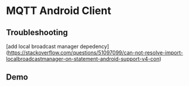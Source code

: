 # MQTT Android Client

## Troubleshooting

[add local broadcast manager depedency] (https://stackoverflow.com/questions/51097099/can-not-resolve-import-localbroadcastmanager-on-statement-android-support-v4-con)
## Demo


